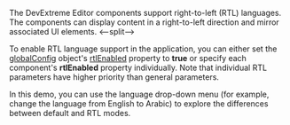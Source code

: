 The DevExtreme Editor components support right-to-left (RTL) languages. The components can display content in a right-to-left direction and mirror associated UI elements.
<--split-->

To enable RTL language support in the application, you can either set the [globalConfig](/Documentation/ApiReference/Common/Object_Structures/globalConfig/) object's [rtlEnabled](/Documentation/ApiReference/Common/Object_Structures/globalConfig/#rtlEnabled) property to **true** or specify each component's **rtlEnabled** property individually. Note that individual RTL parameters have higher priority than general parameters.

In this demo, you can use the language drop-down menu (for example, change the language from English to Arabic) to explore the differences between default and RTL modes.